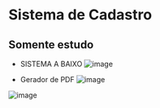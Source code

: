 # Sistema de Cadastro
## Somente estudo

* SISTEMA A BAIXO
![image](https://github.com/joaovictodesousa/EstudosCadastro/assets/107226493/4b734e9b-90f9-4228-b783-d54bdea05c4b)

* Gerador de PDF
![image](https://github.com/joaovictodesousa/EstudosCadastro/assets/107226493/c32f08a8-0836-40d2-b84f-17519b646fdd)

![image](https://github.com/joaovictodesousa/EstudosCadastro/assets/107226493/d5400851-ff29-49d5-bf00-5a11b9e94106)


